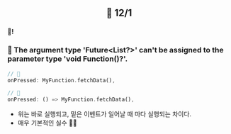 ## <p align="center">📆 12/1</p>

#### 🎄!

### 🚨 The argument type 'Future<List<fetchData>?>' can't be assigned to the parameter type 'void Function()?'.

```dart
// 💩
onPressed: MyFunction.fetchData(),
```

```dart
// 👏
onPressed: () => MyFunction.fetchData(),
```

- 위는 바로 실행되고, 밑은 이벤트가 일어날 때 마다 실행되는 차이다.
- 매우 기본적인 실수 😮‍💨
